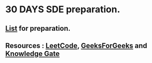 # 30 DAYS SDE preparation.

## <a href="https://docs.google.com/document/d/1SM92efk8oDl8nyVw8NHPnbGexTS9W-1gmTEYfEurLWQ/preview?pru=AAABcrkWZeE*KqYFY95O5wSVqHWsTuoNJQ#">List</a> for preparation.

## Resources : <a href="https://leetcode.com">LeetCode</a>, <a href="https://www.geeksforgeeks.org">GeeksForGeeks</a> and <a href="https://www.youtube.com/channel/UCA6yfpYhy5sWMjRGOT-OAIQ">Knowledge Gate</a> 
